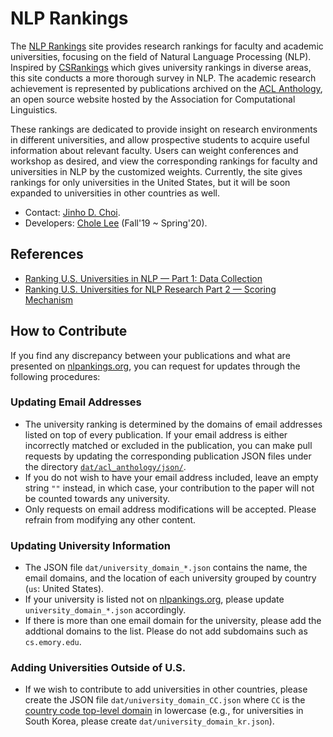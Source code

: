 # NLP Rankings

The [NLP Rankings](http://nlprankings.org) site provides research rankings for faculty and academic universities, focusing on the field of Natural Language Processing (NLP).
Inspired by [CSRankings](http://csrankings.org/) which gives university rankings in diverse areas, this site conducts a more thorough survey in NLP.
The academic research achievement is represented by publications archived on the [ACL Anthology](https://www.aclweb.org/anthology/), an open source website hosted by the Association for Computational Linguistics.

These rankings are dedicated to provide insight on research environments in different universities, and allow prospective students to acquire useful information about relevant faculty.
Users can weight conferences and workshop as desired, and view the corresponding rankings for faculty and universities in NLP by the customized weights.
Currently, the site gives rankings for only universities in the United States, but it will be soon expanded to universities in other countries as well.

* Contact: [Jinho D. Choi](http://www.mathcs.emory.edu/~choi).
* Developers: [Chole Lee](https://github.com/chloelee1230) (Fall'19 ~ Spring'20).


## References

* [Ranking U.S. Universities in NLP — Part 1: Data Collection](https://medium.com/@chloelee_62702/ranking-u-s-universities-in-nlp-part-1-data-collection-e30bcbe4c9a5)
* [Ranking U.S. Universities for NLP Research Part 2 — Scoring Mechanism](https://medium.com/emorynlp/ranking-u-s-universities-for-nlp-research-part-2-scoring-mechanism-ac4341ab6dd)


## How to Contribute

If you find any discrepancy between your publications and what are presented on [nlpankings.org](http://www.nlprankings.org), you can request for updates through the following procedures:

### Updating Email Addresses

* The university ranking is determined by the domains of email addresses listed on top of every publication. 
If your email address is either incorrectly matched or excluded in the publication, you can make pull requests by updating the corresponding publication JSON files under the directory [`dat/acl_anthology/json/`](dat/acl_anthology/json/). 
* If you do not wish to have your email address included, leave an empty string `""` instead, in which case, your contribution to the paper will not be counted towards any university.
* Only requests on email address modifications will be accepted. Please refrain from modifying any other content. 

### Updating University Information

* The JSON file `dat/university_domain_*.json` contains the name, the email domains, and the location of each university grouped by country (`us`: United States).
* If your university is listed not on [nlpankings.org](http://www.nlprankings.org/), please update `university_domain_*.json` accordingly.
* If there is more than one email domain for the university, please add the addtional domains to the list. Please do not add subdomains such as `cs.emory.edu`. 

### Adding Universities Outside of U.S.

* If we wish to contribute to add universities in other countries, please create the JSON file `dat/university_domain_CC.json` where `CC` is the [country code top-level domain](https://en.wikipedia.org/wiki/List_of_Internet_top-level_domains#Country_code_top-level_domains) in lowercase (e.g., for universities in South Korea, please create `dat/university_domain_kr.json`).
